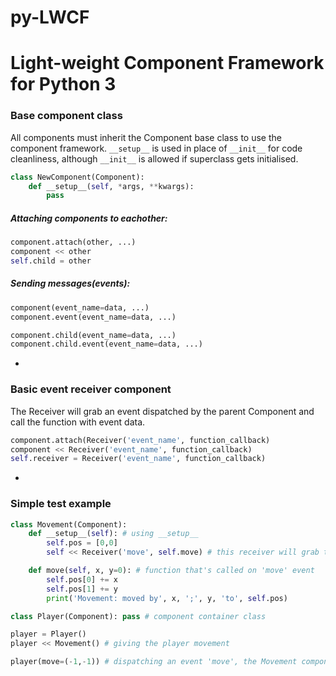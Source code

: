 # py-LWCF
# Light-weight Component Framework for Python 3

### Base component class
All components must inherit the Component base class to use the component framework.
`__setup__` is used in place of `__init__` for code cleanliness, although `__init__` is allowed if superclass gets initialised.

```Python
class NewComponent(Component):
    def __setup__(self, *args, **kwargs):
        pass
```

##### Attaching components to eachother:
```Python
component.attach(other, ...)
component << other
self.child = other
```

##### Sending messages(events):
```Python
component(event_name=data, ...)
component.event(event_name=data, ...)

component.child(event_name=data, ...)
component.child.event(event_name=data, ...)
```
-
### Basic event receiver component
The Receiver will grab an event dispatched by the parent Component and call the function with event data.

```Python
component.attach(Receiver('event_name', function_callback)
component << Receiver('event_name', function_callback)
self.receiver = Receiver('event_name', function_callback)
```
-
### Simple test example
```Python
class Movement(Component):
    def __setup__(self): # using __setup__
        self.pos = [0,0]
        self << Receiver('move', self.move) # this receiver will grab the 'move' event

    def move(self, x, y=0): # function that's called on 'move' event
        self.pos[0] += x
        self.pos[1] += y
        print('Movement: moved by', x, ';', y, 'to', self.pos)

class Player(Component): pass # component container class

player = Player()
player << Movement() # giving the player movement

player(move=(-1,-1)) # dispatching an event 'move', the Movement component will catch this
```
